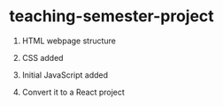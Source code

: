 # teaching-semester-project

1. HTML webpage structure

2. CSS added

3. Initial JavaScript added

4. Convert it to a React project
